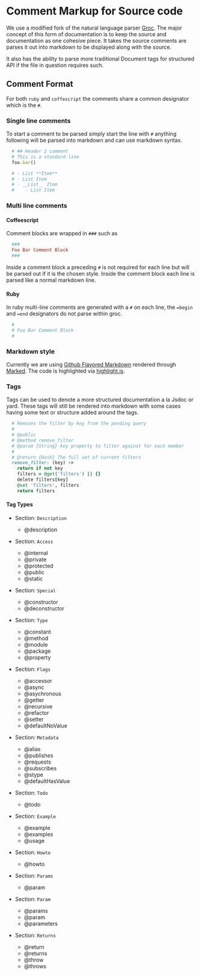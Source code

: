 # Comment Markup for Source code
We use a modified fork of the natural language parser [Groc](https://github.com/rootwizzy/groc). The major concept of this form of documentation is to keep the source and documentation as one cohesive piece. It takes the source comments are parses it out into markdown to be displayed along with the source.

It also has the ability to parse more traditional Document tags for structured API if the file in question requires such.

## Comment Format
For both `ruby` and `coffescript` the comments share a common designator which is the `#`.

### Single line comments
To start a comment to be parsed simply start the line with `#` anything following will be parsed into markdown and can use markdown syntax.

```ruby
  # ## Header 2 comment
  # This is a standard line
  foo.bar()

  # - List **Item**
  # - List Item
  # - __List__ Item
  #    - List Item
```


### Multi line comments
#### Coffeescript
Comment blocks are wrapped in `###` such as

```ruby
  ###
  Foo Bar Comment Block
  ###
```

Inside a comment block a preceding `#` is not required for each line but will be parsed out if it is the chosen style. Inside the comment block each line is parsed like a normal markdown line.

#### Ruby
In ruby multi-line comments are generated with a `#` on each line, the `=begin` and `=end` designators do not parse within groc.

```ruby
  #
  # Foo Bar Comment Block
  #
```

### Markdown style
Currently we are using [Github Flavored Markdown](https://github.com/adam-p/markdown-here/wiki/Markdown-Cheatsheet) rendered through [Marked](https://github.com/chjj/marked). The code is highlighted via [highlight.js](http://highlightjs.org/).


### Tags
Tags can be used to denote a more structured documentation a la Jsdoc or yard. These tags will still be rendered into markdown with some cases having some text or structure added around the tags.

```ruby
  # Removes the filter by key from the pending query
  #
  # @public
  # @method remove_filter
  # @param {String} key property to filter against for each member
  #
  # @return {Hash} The full set of current filters
  remove_filter: (key) ->
    return if not key
    filters = @get('filters') || {}
    delete filters[key]
    @set 'filters', filters
    return filters

```

#### Tag Types

- Section: `Description`
  - @description

- Section: `Access`
  - @internal
  - @private
  - @protected
  - @public
  - @static

- Section: `Special`
  - @constructor
  - @deconstructor

- Section: `Type`
  - @constant
  - @method
  - @module
  - @package
  - @property

- Section: `Flags`
  - @accessor
  - @async
  - @asychronous
  - @getter
  - @recursive
  - @refactor
  - @setter
  - @defaultNoValue

- Section: `Metadata`
  - @alias
  - @publishes
  - @requests
  - @subscribes
  - @stype
  - @defaultHasValue

- Section: `Todo`
  - @todo

- Section: `Example`
  - @example
  - @examples
  - @usage

- Section: `Howto`
  - @howto

- Section: `Params`
  - @param

- Section: `Param`
  - @params
  - @param
  - @parameters

- Section: `Returns`
  - @return
  - @returns
  - @throw
  - @throws